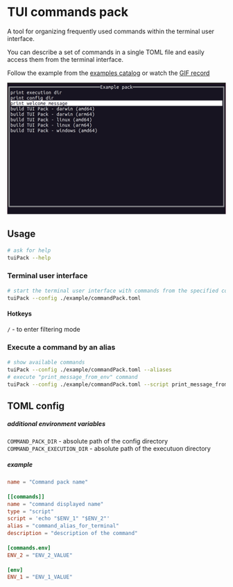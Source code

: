 # TUI commands pack

A tool for organizing frequently used commands within the terminal user interface.

You can describe a set of commands in a single TOML file and easily access them from the terminal interface.

Follow the example from the [examples catalog](./example) or watch the [GIF record](./example/tuiPackExample.gif "Example")

![tuiPack example](./example/tuiPackExample.png "Example")

## Usage

```bash
# ask for help
tuiPack --help
```

### Terminal user interface

```bash
# start the terminal user interface with commands from the specified config
tuiPack --config ./example/commandPack.toml
```

#### Hotkeys

`/` - to enter filtering mode

### Execute a command by an alias

```bash
# show available commands
tuiPack --config ./example/commandPack.toml --aliases
# execute "print_message_from_env" command
tuiPack --config ./example/commandPack.toml --script print_message_from_env
```

## TOML config

##### additional environment variables

`COMMAND_PACK_DIR` - absolute path of the config directory  
`COMMAND_PACK_EXECUTION_DIR` - absolute path of the executuon directory  

##### example

```toml
name = "Command pack name"

[[commands]]
name = "command displayed name"
type = "script"
script = 'echo "$ENV_1" "$ENV_2"'
alias = "command_alias_for_terminal"
description = "description of the command"

[commands.env]
ENV_2 = "ENV_2_VALUE"

[env]
ENV_1 = "ENV_1_VALUE"
```
